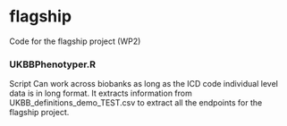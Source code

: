 # flagship
Code for the flagship project (WP2)

### UKBBPhenotyper.R
Script Can work across biobanks as long as the ICD code individual level data is in long format.
It extracts information from UKBB_definitions_demo_TEST.csv to extract all the endpoints for the flagship project.